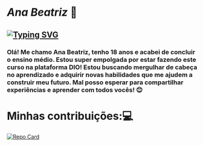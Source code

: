 # *Ana Beatriz* 👋
## [![Typing SVG](https://readme-typing-svg.herokuapp.com/?color=fff&size=35&center=true&vCenter=true&width=1000&lines=Bem+vindo+ao+meu+perfil+do+GitHub!+:%29)](https://git.io/typing-svg)
### Olá! Me chamo Ana Beatriz, tenho 18 anos e acabei de concluir o ensino médio. Estou super empolgada por estar fazendo este curso na plataforma DIO! Estou buscando mergulhar de cabeça no aprendizado e adquirir novas habilidades que me ajudem a construir meu futuro. Mal posso esperar para compartilhar experiências e aprender com todos vocês! 😊
# Minhas contribuições:💻

[![Repo Card](https://github-readme-stats.vercel.app/api/pin/?username=1asm1n&repo=dio-lab-open-source&bg_color=000&border_color=30A3DC&show_icons=true&icon_color=30A3DC&title_color=E94D5F&text_color=FFF)](thhps://github.com/1asm1n/dio-lab-open-source)

